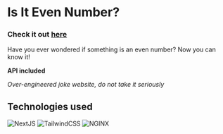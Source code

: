 # Is It Even Number?

### Check it out [here](https://tosterabgx.me)

Have you ever wondered if something is an even number? Now you can know it!

**API included**

*Over-engineered joke website, do not take it seriously*

## Technologies used
![NextJS](https://img.shields.io/badge/next%20js-000000?style=for-the-badge&logo=nextdotjs&logoColor=white)
![TailwindCSS](https://img.shields.io/badge/Tailwind_CSS-38B2AC?style=for-the-badge&logo=tailwind-css&logoColor=white)
![NGINX](https://img.shields.io/badge/Nginx-009639?style=for-the-badge&logo=nginx&logoColor=white)
